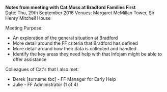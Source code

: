 **Notes from meeting with Cat Moss at Bradford Families First**</br>
Date: Thu, 29th September 2016
Venues: Margaret McMillan Tower, Sir Henry Mitchell House

Meeting Purpose: 

+ An exploration of the general situation at Bradford
+ More detail around the FF criteria that Bradford has defined
+ More detail around how their data is collected and handled
+ Identify the key areas they need help with that Infojam might be able to offer assistance


Colleagues of Cat's that I also met:

+ Derek [surname tbc] - FF Manager for Early Help
+ Julie - FF Administrator (1 of 4)
